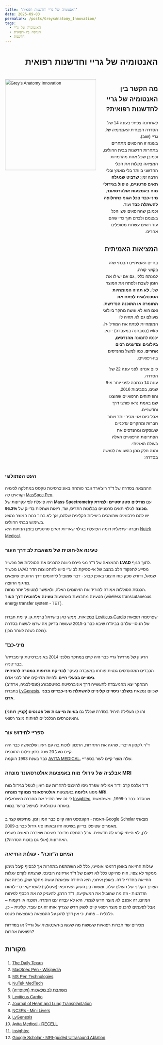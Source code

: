 ```yaml
---
title: 'האנטומיה של גריי וחדשנות רפואית'
date: 2025-09-03
permalink: /posts/GreysAnatomy_Innovation/
tags:
  - האנטומיה של גריי
  - הנדסה ביו-רפואית
  - חדשנות
---
```

<div style="font-family:Arial, sans-serif; line-height:1.6;">

  <h1 dir="rtl">האנטומיה של גריי וחדשנות רפואית</h1>

  <div style="display:flex; align-items:flex-start; flex-direction:row; margin-bottom:15px;" dir="ltr">

  <img src="https://ranbenayoun.github.io/ranbe/images/Greys%20Anatomy.png" 
        alt="Grey's Anatomy Innovation" 
        style="width:300px; height:auto; margin-right:20px;">

  <!-- טקסט בצד ימין -->
  <div dir="rtl" style="flex:1;">

  <h2>מה הקשר בין האנטומיה של גריי לחדשנות רפואית?</h2>
  <p>
    לאחרונה צפיתי בעונה 14 של הסדרה הנצחית <i>האנטומיה של גריי</i> (שוב).<br>
    בעונה זו הרופאים מתחרים בתחרות חדשנות בבית החולים, וכמובן שכל אחת מהדמויות המציאה בקלות את הכלי החדשני ביותר בלי מאמץ ובלי הרבה זמן;
    <b>שרביט שמגלה תאים סרטניים, טיפול בגידולי מוח באמצעות אולטרסאונד, מיני-כבד בכל הגוף כתחלופה להשתלת כבד</b> ועוד.<br>
    וכמובן שהרופאים עשו הכל בעצמם ולבדם תוך כדי שהם עוד רואים עשרות מטופלים אחרים.
  </p>

  <h2>המציאות האמיתית</h2>
  <p>
    בחיים האמיתיים הבנתי שזה בקושי קורה.<br>
    למנתח כללי, גם אם יש לו את הזמן לשבת ולפתח את המוצר שלו,
    <b>לא תהיה המומחיות הטכנולוגית לפתח את החומרה או התוכנה הנדרשת</b>.<br>
    ואם הוא לא עושה מחקר ביולוגי מעולם גם לא תהיה לו המומחיות לפתח את המודל <i>in-vitro</i> (במבחנה במעבדה) -
    כאן יכנסו לתמונה <b>מהנדסים, ביולוגים ומדענים רבים אחרים</b>, כמו למשל מהנדסים ביו-רפואיים.
  </p>

  <p>
    כיום אנחנו לפני עונה 22 של הסדרה.<br>
    עונה 14 נכתבה לפני יותר מ-9 שנים, בסביבות 2016, והפיתוחים הרפואיים שהוצגו שם באמת נראו פורצי דרך וחדשניים.<br>
    אבל כיום אני מכיר יותר ויותר חברות ומחקרים עדכניים שעוסקים ומהנדסים את הפתרונות הרפואיים האלה בעולם האמיתי.<br>
    והנה חלק מהן בהשוואה לנעשה בסדרה:
  </p>
    
  </div>
</div>

  <h3>העט הפתולוגי</h3>
  <p>
    ההמצאה בסדרה של ד"ר ריצ'ארד וובר פותחה באוניברסיטת טקסס במחלקה לכימיה וקוראים לה
    <a href="https://thedailytexan.com/2018/02/14/inventor-spotlight-greys-anatomy-features-a-real-life-ut-invention/" target="_blank">MasSpec Pen</a>.<br>
    היא פועלת לפי עקרונות של <b>Mass Spectrometry</b> עם <b>מודלים סטטיסטיים ולמידת מכונה</b>
    לגילוי תאים סרטניים בבלוטת התריס, שד, ריאות ושחלות בדיוק של <b>96.3%</b>.<br>
    יש להם פרסומים שתומכים ביעילות הקלינית שלהם,
    אך לא ברור כמה המוצר נמצא בשימוש בבתי החולים.<br>
    חברה ישראלית דומה הפועלת בגילוי שאריות תאים סרטניים בזמן הניתוח היא
    <a href="https://nutekmedtech.com/" target="_blank">Nutek Medical</a>.
  </p>

  <h3>טעינה אל-חוטית של משאבת לב דרך העור</h3>
  <p>
    ההמצאה של ד"ר מגי פירס כיוונה להכניס את הסוללות של מכשיר <b>LVAD</b> לתוך הגוף.<br>
    מכשיר LVAD מסייע לתפקוד הלב במצב של אי-ספיקת לב ע"י סיוע להתכווצות חדר שמאל,
    ודורש ספק כוח חיצוני באופן קבוע - דבר שמוביל לזיהומים דרך החוטים שיוצאים מהגוף החוצה.<br>
    הכנסת הסוללות אמורה להוריד את הזיהומים האלה, ולאפשר למטופל יותר נוחות.<br>
    הטעינה מתבצעת באמצעות <b>טעינה אלחוטית דרך העור</b> (wireless transcutaneous energy transfer system - TET).<br><br>
    במציאות, ממש כאן בישראל ברמת גן, קיימת חברת
    <a href="https://leviticus-cardio.com/default.html" target="_blank">Leviticus-Cardio</a>
    שפרסמה תוצאות של הניסוי שלהם בביה"ח שיבא כבר ב-2015 שעושה בדיוק מה שרצו לעשות בסדרה (צולם כשנה לאחר מכן).
  </p>

  <h3>מיני-כבד</h3>
  <p>
    הרעיון של מרדית' גריי כבר היה קיים במחקר מלפני 2014 באוניברסיטת קיימברידג' בבריטניה.<br>
    הכבדים המהונדסים גנטית פותחו במעבדה בעיקר <b>לבדיקת תרופות במטרה להפחית ניסויים בבעלי חיים</b>
    ולהיות מדויקים יותר לבני אדם.<br>
    המחקר יצא מהמעבדה לתעשייה דרך אוניברסיטה בפיטסבורג (פנסילבניה, ארה"ב)
    בחברת <a href="https://www.lygenesis.com/" target="_blank">LyGenesis</a>,
    שכיום נמצאת <b>בשלבי ניסויים קליניים להשתלת מיני-כבדים בבני אדם</b>.<br><br>
    זהו קו העלילה היחיד בסדרה שכלל גם <b>בעיות מייצגות של פטנטים (קניין רוחני)</b>
    והאינטרסים הכלכליים לפיתוח מוצר רפואי.
  </p>

  <h3>ספריי לחידוש עור</h3>
  <p>
    ד"ר ג'קסון אייברי, שהגה את התחרות, התכוון לזכות בה עם רעיון שלמעשה כבר היה קיים מעל 20 שנה בזמן צילום התוכנית.<br>
    כבר בשנת 1993 הוקמה <a href="https://avitamedical.com/products-recell/" target="_blank">AVITA MEDICAL</a>,
    שלה מוצר קיים לעור בספריי.
  </p>

  <h3>אבלציה של גידולי מוח באמצעות אולטרסאונד מונחה MRI</h3>
  <p>
    ד"ר אלכס קרב וד"ר אמיליה שפרד ניסו להיכנס לתחרות עם רעיון לטפל בגידול מוח מסוג <b>גליומה</b>
    באמצעות <b>אולטרסאונד ממוקד מונחה MRI</b>.<br>
    לי זה ישר הזכיר את החברה הישראלית
    <a href="https://insightec.com/about-us/" target="_blank">Insightec</a>,
    שנוסדה כבר ב-1999, ומשתמשת באותה טכנולוגיה לטיפול ברעד במוח.<br><br>
    האמת - הקונספט הזה קיים כבר המון זמן.
    מחיפוש קצר ב-Google Scholar מצאתי מאמרים שטיפלו בדיוק בשיטה הזו ובאותו סוג גידול כבר ב-2009.<br>
    לכן, לא הייתי קורא לה חדשנית. אבל בהחלט מדובר בשיטה שצברה תאוצה בשנים האחרונות (אולי גם בזכות הסדרה?).
  </p>

  <h3>המיזם ה"זוכה" - עגלות החייאה</h3>
  <p> עגלות החייאה באופן דרמטי אופייני, כלל לא השתתפה בתחרות אך לבסוף קיבל מימון ממקור לא צפוי, היה פרויקט כלל לא רשום של ד"ר אריזונה רובינס, שרצתה לקדם עגלות החייאה בחדרי לידה. באופן אירוני, היא היחידה שבאמת עושה מחקר שוק, מבינה את הצורך הקליני של העולם שלה, ומשווה בין השוק האירופאי (איטלקי) לאמריקאי כדי לזהות הזדמנות - וזה מה שהוביל את המשקיעה, ד"ר הרמן, להעניק לה את הכסף לפיתוח המיזם. זה אמנם לא מוצר חדש לגמרי, היא לא עבדה עם חומרה, תוכנה או רקמות – אבל לפעמים להכניס מוצר רפואי קיים לשוק חדש שצריך אותו זה גם עובד. קלינית – כן. כלכלית – פחות, כי אין דרך להגן על ההמצאה באמצעות פטנט.
  </p>
  <p>
    מכירים עוד חברות רפואיות שעושות מה שעשו ב-<i>האנטומיה של גריי</i>? או בסדרות רפואיות אחרות?
  </p>

  <h2>מקורות</h2>
  <ol>
    <li><a href="https://thedailytexan.com/2018/02/14/inventor-spotlight-greys-anatomy-features-a-real-life-ut-invention/" target="_blank">The Daily Texan</a></li>
    <li><a href="https://en.wikipedia.org/wiki/MasSpec_Pen" target="_blank">MasSpec Pen - Wikipedia</a></li>
    <li><a href="https://www.mspentechnologies.com/" target="_blank">MS Pen Technologies</a></li>
    <li><a href="https://nutekmedtech.com/" target="_blank">NuTek MedTech</a></li>
    <li><a href="https://he.wikipedia.org/wiki/%D7%9E%D7%A9%D7%90%D7%91%D7%AA_%D7%9C%D7%91_%D7%9E%D7%9C%D7%90%D7%9B%D7%95%D7%AA%D7%99_LVAD" target="_blank">משאבת לב מלאכותי (ויקיפדיה)</a></li>
    <li><a href="https://leviticus-cardio.com/default.html" target="_blank">Leviticus Cardio</a></li>
    <li><a href="https://www.jhltonline.org/article/S1053-2498(15)00148-5/pdf" target="_blank">Journal of Heart and Lung Transplantation</a></li>
    <li><a href="https://nc3rs.org.uk/news/mini-livers-show-promise-reduce-animal-use-science" target="_blank">NC3Rs - Mini Livers</a></li>
    <li><a href="https://www.lygenesis.com/" target="_blank">LyGenesis</a></li>
    <li><a href="https://avitamedical.com/products-recell/" target="_blank">Avita Medical - RECELL</a></li>
    <li><a href="https://insightec.com/about-us/" target="_blank">Insightec</a></li>
    <li><a href="https://scholar.google.com/scholar?start=10&q=%22MRI-guided%22++ultrasound+ablation+of+inoperable+gliomas&hl=iw&as_sdt=0,5" target="_blank">Google Scholar - MRI-guided Ultrasound Ablation</a></li>
  </ol>

</div>

